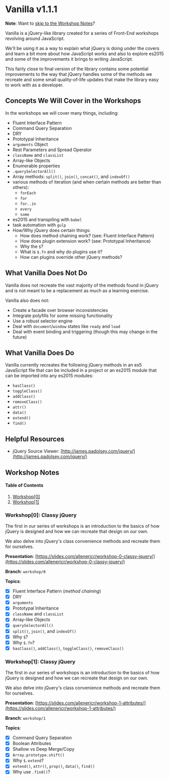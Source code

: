 # Vanilla v1.1.1

**Note**:  Want to [skip to the Workshop Notes](#workshop-notes)?

Vanilla is a jQuery-like library created for a series of Front-End workshops revolving around JavaScript.

We'll be using it as a way to explain what jQuery is doing under the covers and learn a bit more about how JavaScript works and also to explore es2015 and some of the improvements it brings to writing JavaScript.

This fairly close to final version of the library contains some potential improvements to the way that jQuery handles some of the methods we recreate and some small quality-of-life updates that make the library easy to work with as a developer.

## Concepts We Will Cover in the Workshops

In the workshops we will cover many things, including:

- Fluent Interface Pattern
- Command Query Separation
- DRY
- Prototypal Inheritance
- `arguments` Object
- Rest Parameters and Spread Operator
- `className` and `classList`
- Array-like Objects
- Enumerable properties
- `.querySelectorAll()`
- Array methods:  `split()`, `join()`, `concat()`, and `indexOf()`
-  various methods of iteration (and when certain methods are better than others):
    - `forEach`
    - `for`
    - `for..in`
    - `every`
    - `some`
- es2015 and transpiling with `babel`
- task automation with `gulp`
- How/Why jQuery does certain things:
    - How does method chaining work? (see:  Fluent Interface Pattern)
    - How does plugin extension work? (see:  Prototypal Inheritance)
    - Why the `$`?
    - What is `$.fn` and why do plugins use it?
    - How can plugins override other jQuery methods?

## What Vanilla Does Not Do

Vanilla does not recreate the vast majority of the methods found in jQuery and is not meant to be a replacement as much as a learning exercise.

Vanilla also does not:

- Create a facade over browser inconsistencies
- Integrate polyfills for some missing functionality
- Use a robust selector engine
- Deal with `document`/`window` states like `ready` and `load`
- Deal with event binding and triggering (though this may change in the future)

## What Vanilla Does Do

Vanilla currently recreates the following jQuery methods in an es5 JavaScript file that can be included in a project or an es2015 module that can be imported into any es2015 modules:

- `hasClass()`
- `toggleClass()`
- `addClass()`
- `removeClass()`
- `attr()`
- `data()`
- `extend()`
- `find()`

## Helpful Resources

- jQuery Source Viewer: [http://james.padolsey.com/jquery/](http://james.padolsey.com/jquery/)


<a href="javascript:void(0);" id="workshop-notes" name="workshop-notes"></a>
## Workshop Notes

#### Table of Contents

1. [Workshop[0]](#workshop-0)
1. [Workshop[1]](#workshop-1)

<a href="javascript:void(0);" id="workshop-0" name="workshop-0"></a>
### Workshop[0]:  Classy jQuery

The first in our series of workshops is an introduction to the basics of how jQuery is designed and how we can recreate that design on our own.

We also delve into jQuery's class convenience methods and recreate them for ourselves.

**Presentation**:  [https://slides.com/allenericr/workshop-0-classy-jquery/](https://slides.com/allenericr/workshop-0-classy-jquery/)

**Branch**:  `workshop/0`

**Topics**:

- [x] Fluent Interface Pattern (*method chaining*)
- [x] DRY
- [x] `arguments`
- [x] Prototypal Inheritance
- [x] `className` and `classList`
- [x] Array-like Objects
- [x] `querySelectorAll()`
- [x] `split()`, `join()`, and `indexOf()`
- [x] Why `$`?
- [x] Why `$.fn`?
- [x] `hasClass()`, `addClass()`, `toggleClass()`, `removeClass()`

<a href="javascript:void(0);" id="workshop-1" name="workshop-1"></a>
### Workshop[1]:  Classy jQuery

The first in our series of workshops is an introduction to the basics of how jQuery is designed and how we can recreate that design on our own.

We also delve into jQuery's class convenience methods and recreate them for ourselves.

**Presentation**:  [https://slides.com/allenericr/workshop-1-attributes/](https://slides.com/allenericr/workshop-1-attributes/)

**Branch**:  `workshop/1`

**Topics**:

- [x] Command Query Separation
- [x] Boolean Attributes
- [x] Shallow vs Deep Merge/Copy
- [x] `Array.prototype.shift()`
- [x] Why `$.extend`?
- [x] `extend()`, `attr()`, `prop()`, `data()`, `find()`
- [x] Why use `.find()`?